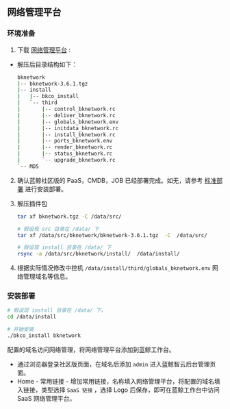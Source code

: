 ## 网络管理平台

### 环境准备
1. 下载 [网络管理平台](http://bk.tencent.com/download/) :
  - 解压后目录结构如下：
    ```bash
    bknetwork
    |-- bknetwork-3.6.1.tgz
    |-- install
    |   |-- bkco_install
    |   `-- third
    |       |-- control_bknetwork.rc
    |       |-- deliver_bknetwork.rc
    |       |-- globals_bknetwork.env
    |       |-- initdata_bknetwork.rc
    |       |-- install_bknetwork.rc
    |       |-- ports_bknetwork.env
    |       |-- render_bknetwork.rc
    |       |-- status_bknetwork.rc
    |       `-- upgrade_bknetwork.rc
    `-- MD5
    ```

2. 确认蓝鲸社区版的 PaaS，CMDB，JOB 已经部署完成。如无，请参考 [标准部署](../../基础包安装/多机部署/quick_install.md) 进行安装部署。

3. 解压插件包

    ```bash
    tar xf bknetwork.tgz -C /data/src/

    # 假设现 src 目录在 /data/ 下
    tar xf /data/src/bknetwork/bknetwork-3.6.1.tgz  -C  /data/src/

    # 假设现 install 目录在 /data/ 下
    rsync -a /data/src/bknetwork/install/  /data/install/
    ```

4. 根据实际情况修改中控机 `/data/install/third/globals_bknetwork.env` 网络管理域名等信息。

### 安装部署

  ```bash
  # 假设现 install 目录在 /data/ 下。
  cd /data/install

  # 开始安装
  ./bkco_install bknetwork
  ```

配置的域名访问网络管理，将网络管理平台添加到蓝鲸工作台。

  * 通过浏览器登录社区版页面，在域名后添加 `admin` 进入蓝鲸智云后台管理页面。
  * Home - 常用链接 - 增加常用链接，名称填入网络管理平台，将配置的域名填入链接，类型选择 `SaaS 链接` ，选择 Logo 后保存，即可在蓝鲸工作台中访问 SaaS 网络管理平台。
